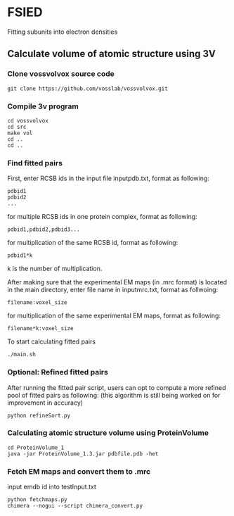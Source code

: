# FSIED
Fitting subunits into electron densities


## Calculate volume of atomic structure using 3V


### Clone vossvolvox source code
```
git clone https://github.com/vosslab/vossvolvox.git
```

### Compile 3v program
```
cd vossvolvox
cd src
make vol
cd ..
cd ..
```

### Find fitted pairs
First, enter RCSB ids in the input file inputpdb.txt, format as following:
```
pdbid1
pdbid2
...
```
for multiple RCSB ids in one protein complex, format as following:
```
pdbid1,pdbid2,pdbid3...
```
for multiplication of the same RCSB id, format as following:
```
pdbid1*k
```
k is the number of multiplication.

After making sure that the experimental EM maps (in .mrc format) is located in the main directory, enter file name in inputmrc.txt, format as follwoing:
```
filename:voxel_size
```
for multiplication of the same experimental EM maps, format as following:
```
filename*k:voxel_size
```

To start calculating fitted pairs
```
./main.sh
```


### Optional: Refined fitted pairs
After running the fitted pair script, users can opt to compute a more refined pool of fitted pairs as following:
(this algorithm is still being worked on for improvement in accuracy)
```
python refineSort.py
```

### Calculating atomic structure volume using ProteinVolume 
```
cd ProteinVolume_1
java -jar ProteinVolume_1.3.jar pdbfile.pdb -het
```

### Fetch EM maps and convert them to .mrc
input emdb id into testInput.txt
```
python fetchmaps.py
chimera --nogui --script chimera_convert.py 
```

